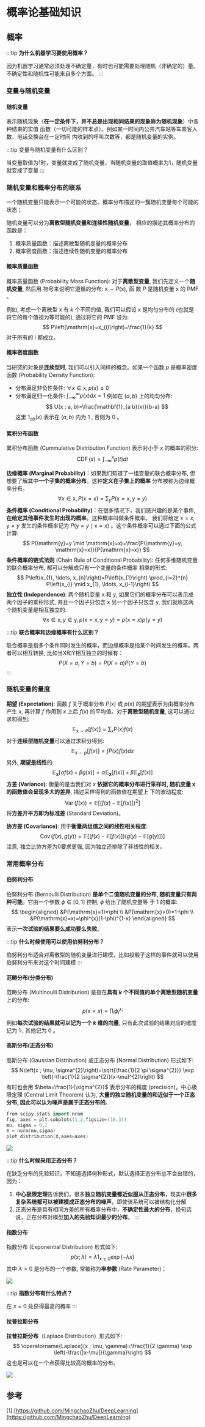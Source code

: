 # 概率论基础知识

## 概率

:::tip
**为什么机器学习要使用概率？**

因为机器学习通常必须处理不确定量，有时也可能需要处理随机（非确定的）量。不确定性和随机性可能来自多个方面。
:::

### 变量与随机变量

#### 随机变量
表示随机现象（**在一定条件下，并不总是出现相同结果的现象称为随机现象**）中各种结果的实值 函数（一切可能的样本点）。例如某一时间内公共汽车站等车乘客人数，电话交换台在一定时间 内收到的呼叫次数等，都是随机变量的实例。

:::tip
变量与随机变量有什么区别？

当变量取值为1时，变量就变成了随机变量，当随机变量的取值概率为1，随机变量就变成了变量
:::

### 随机变量和概率分布的联系

一个随机变量只能表示一个可能的状态。概率分布描述的一簇随机变量每个可能的状态；

随机变量可以分为**离散型随机变量和连续性随机变量**， 相应的描述其概率分布的函数是：
1. 概率质量函数：描述离散型随机变量的概率分布
2. 概率密度函数：描述连续性随机变量的概率分布


#### 概率质量函数
概率质量函数 (Probability Mass Function): 对于**离散型变量**, 我们先定义一个**随机变量**, 然后用 符号来说明它遵循的分布: $\mathrm{x} \sim P(\mathrm{x})$, 函 数 $P$ 是随机变量 $\mathrm{x}$ 的 $\mathrm{PMF}$ 。

例如, 考虑一个离散型 $\mathrm{x}$ 有 $k$ 个不同的值, 我们可以假设 $\mathrm{x}$ 是均匀分布的 (也就是将它的每个值视为等可能的), 通过将它的 $\mathrm{PMF}$ 设为:
$$
P\left(\mathrm{x}=x_{i}\right)=\frac{1}{k}
$$
对于所有的 $i$ 都成立。

#### 概率密度函数
当研究的对象是**连续型时**, 我们可以引入同样的概念。如果一个函数 $p$ 是概率密度函数 (Probability Density Function):
- 分布满足非负性条件: $\forall x \in \mathrm{x}, p(x) \geq 0$
- 分布满足归一化条件: $\int_{-\infty}^{\infty} p(x) d x=1$
例如在 $(a, b)$ 上的均匀分布:
$$
U(x ; a, b)=\frac{\mathbf{1}_{a b}(x)}{b-a}
$$
这里 $1_{a b}(x)$ 表示在 $(a, b)$ 内为 1 , 否则为 0 。

#### 累积分布函数
累积分布函数 (Cummulative Distribution Function) 表示对小于 $x$ 的概率的积分:
$$
\operatorname{CDF}(x)=\int_{-\infty}^{x} p(t) d t
$$

**边缘概率 (Marginal Probability)**：如果我们知道了一组变量的联合概率分布, 但想要了解其中**一个子集的概率分布**。这种**定义在子集上的概率** 分布被称为边缘概率分布。
$$
\forall x \in \mathrm{x}, P(\mathrm{x}=x)=\sum_{y} P(\mathrm{x}=x, \mathrm{y}=y)
$$
**条件概率 (Conditional Probability)**：在很多情况下，我们感兴趣的是某个事件, **在给定其他事件发生时出现的概率**。这种概率叫做条件概率。 我们将给定 $\mathrm{x}=x, \mathrm{y}=y$ 发生的条件概率记为 $P(\mathrm{y}=y \mid \mathrm{x}=x)$ 。这个条件概率可以通过下面的公式计算:
$$
P(\mathrm{y}=y \mid \mathrm{x}=x)=\frac{P(\mathrm{y}=y, \mathrm{x}=x)}{P(\mathrm{x}=x)}
$$
**条件概率的链式法则** (Chain Rule of Conditional Probability): 任何多维随机变量的联合概率分布, 都可以分解成只有一个变量的条件概率 相乘的形式:
$$
P\left(x_{1}, \ldots, x_{n}\right)=P\left(x_{1}\right) \prod_{i=2}^{n} P\left(x_{i} \mid x_{1}, \ldots, x_{i-1}\right)
$$
**独立性 (Independence)**: 两个随机变量 $\mathrm{x}$ 和 $\mathrm{y}$, 如果它们的概率分布可以表示成两个因子的乘积形式, 并且一个因子只包含 $\mathrm{x}$ 另一个因子只包含 $\mathrm{y}$,  我们就称这两个随机变量是相互独立的:
$$
\forall x \in \mathrm{x}, y \in \mathrm{y}, p(\mathrm{x}=x, \mathrm{y}=y)=p(\mathrm{x}=x) p(\mathrm{y}=y)
$$

:::tip
**联合概率和边缘概率有什么区别？**

联合概率是指多个条件同时发生的概率，而边缘概率是指某个时间发生的概率。两者可以相互转换, 比如当X和Y相互独立的时候有：
$$
P(X = a,Y = b) = P(X=a)P(Y=b)
$$:::


### 随机变量的量度

**期望 (Expectation)**:  函数 $f$ 关于概率分布 $P(\mathrm{x})$ 或 $p(\mathrm{x})$ 的期望表示为由概率分布产生 $x$, 再计算 $f$ 作用到 $x$ 上后 $f(x)$ 的平均值。对于**离散型随机变量**, 这可以通过求和得到:
$$
\mathbb{E}_{\mathrm{x} \sim P}[f(x)]=\sum_{x} \mathrm{P}(x) f(x)
$$
对于**连续型随机变量**可以通过求积分得到:
$$
\mathbb{E}_{\mathrm{x} \sim p}[f(x)]=\int P(x) f(x) d x
$$
另外, **期望是线性**的:
$$
\mathbb{E}_{\mathbf{x}}[\alpha f(x)+\beta g(x)]=\alpha \mathbb{E}_{\mathbf{x}}[f(x)]+\beta \mathbb{E}_{\mathbf{x}}[f(x)]
$$
**方差 (Variance)**:  衡量的是当我们对 $x$ **依据它的概率分布进行采样时, 随机变量 $\mathrm{x}$ 的函数值会呈现多大的差异**, 描述采样得到的函数值在期望上 下的波动程度:
$$
\operatorname{Var}(f(x))=\mathbb{E}\left[(f(x)-\mathbb{E}[f(x)])^{2}\right]
$$
将**方差开平方即为标准差** (Standard Deviation)。

**协方差 (Covariance)**:  用于**衡量两组值之间的线性相关程度**:
$$
\operatorname{Cov}(f(x), g(y))=\mathbb{E}[(f(x)-\mathbb{E}[f(x)])(g(y)-\mathbb{E}[g(y)])]
$$
注意, 独立比协方差为0要求更强, 因为独立还排除了非线性的相关。

### 常用概率分布
#### 伯努利分布
伯努利分布 (Bernoulli Distribution) **是单个二值随机变量的分布, 随机变量只有两种可能**。它由一个参数 $\phi \in[0,1]$ 控制, $\phi$ 给出了随机变量等 于 1 的概率:
$$
\begin{aligned}
&P(\mathrm{x}=1)=\phi \\
&P(\mathrm{x}=0)=1-\phi \\
&P(\mathrm{x}=x)=\phi^{x}(1-\phi)^{1-x}
\end{aligned}
$$
表示**一次试验的结果要么成功要么失败**。

:::tip
**什么时候使用可以使用伯努利分布？**

伯努利分布适合对离散型的随机变量进行建模，比如投骰子这样的事件就可以使用伯努利分布来对这个时间建模
:::

#### 范畴分布(分类分布)
范畴分布 (Multinoulli Distribution) 是指在**具有 $k$ 个不同值的单个离散型随机变量**上的分布:
$$
p(\mathrm{x}=x)=\prod_{i} \phi_{i}^{x_{i}}
$$
例如**每次试验的结果就可以记为一个 $k$ 维的向量**, 只有此次试验的结果对应的维度记为 1 , 其他记为 0 。

#### 高斯分布(正态分布)
高斯分布 (Gaussian Distribution) 或正态分布 (Normal Distribution) 形式如下:
$$
N\left(x ; \mu, \sigma^{2}\right)=\sqrt{\frac{1}{2 \pi \sigma^{2}}} \exp \left(-\frac{1}{2 \sigma^{2}}(x-\mu)^{2}\right)
$$
有时也会用 $\beta=\frac{1}{\sigma^{2}}$ 表示分布的精度 (precision)。中心极限定理 (Central Limit Theorem) 认为, **大量的独立随机变量的和近似于一个正态分布, 因此可以认为噪声是属于正态分布的**。

```c++
from scipy.stats import nrom
fig, axes = plt.subplots(1,2,figsize=(10,3))
mu, sigma = 0,1
X = norm(mu,sigma)
plot_distribution(X,axes=axes)
```

![](https://gitee.com/coronapolvo/images/raw/master/20220223203711.png)

:::tip
**什么时候采用正态分布？**

在缺乏分布的先验知识，不知道选择何种形式，默认选择正态分布总不会出错的，因为：
1. **中心极限定理**告诉我们，很多**独立随机变量都近似服从正态分布**，现实中**很多复杂系统都可以被建模成正态分布的噪声**，即使该系统可以被结构化分解
2. 正态分布是具有相同方差的所有概率分布中，**不确定性最大的分布**，换句话说，正在分布对模型**加入的先验知识最少的分布**。
:::

#### 指数分布
指数分布 (Exponential Distribution) 形式如下:
$$
p(x ; \lambda)=\lambda 1_{x \geq 0} \exp (-\lambda x)
$$
其中 $\lambda>0$ 是分布的一个参数, 常被称为**率参数** (Rate Parameter)；

![](https://gitee.com/coronapolvo/images/raw/master/20220223204907.png)


:::tip
**指数分布有什么特点？**

在 $x=0$ 处获得最高的概率
:::

#### 拉普拉斯分布
**拉普拉斯分布**（Laplace Distribution）形式如下:
$$
\operatorname{Laplace}(x ; \mu, \gamma)=\frac{1}{2 \gamma} \exp \left(-\frac{|x-\mu|}{\gamma}\right)
$$
这也是可以在一个点获得比较高的概率的分布。

![](https://gitee.com/coronapolvo/images/raw/master/20220223204855.png)




## 参考
[1]  [https://github.com/MingchaoZhu/DeepLearning](https://github.com/MingchaoZhu/DeepLearning)





